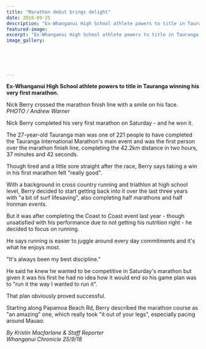 ```yaml
---
title: "Marathon debut brings delight"
date: 2018-09-25
description: "Ex-Whanganui High School athlete powers to title in Tauranga winning his very first marathon..."
featured-image: 
excerpt: "Ex-Whanganui High School athlete powers to title in Tauranga winning his very first marathon..."
image_gallery:
	
	
	
	
	
---
```


<p><span><strong>Ex-Whanganui High School athlete powers to title in Tauranga winning his very first marathon.</strong><br /></span></p>
<p><span>Nick Berry crossed the marathon finish line with a smile on his face. <br /><em>PHOTO / Andrew Warner</em></span></p>
<p class="element element-paragraph">Nick Berry completed his very first marathon on Saturday - and he won it.</p>
<p class="element element-paragraph">The 27-year-old Tauranga man was one of 221 people to have completed the Tauranga International Marathon's main event and was the first person over the marathon finish line, completing the 42.2km distance in two hours, 37 minutes and 42 seconds.</p>
<p class="element element-paragraph">Though tired and a little sore straight after the race, Berry says taking a win in his first marathon felt "really good".</p>
<p class="element element-paragraph">With a background in cross country running and triathlon at high school level, Berry decided to start getting back into it over the last three years with "a bit of surf lifesaving", also completing half marathons and half Ironman events.</p>
<p class="element element-paragraph">But it was after completing the Coast to Coast event last year - though unsatisfied with his performance due to not getting his nutrition right - he decided to focus on running.</p>
<p class="element element-paragraph">He says running is easier to juggle around every day commitments and it's what he enjoys most.</p>
<p class="element element-paragraph">"It's always been my best discipline."</p>
<p class="element element-paragraph">He said he knew he wanted to be competitive in Saturday's marathon but given it was his first he had no idea how it would end so his game plan was to "run it the way I wanted to run it".</p>
<p class="element element-paragraph">That plan obviously proved successful.</p>
<p class="element element-paragraph">Starting along Papamoa Beach Rd, Berry described the marathon course as "an amazing" one, which really took "it out of your legs", especially pacing around Mauao.</p>
<p><em>By Kristin Macfarlane &amp; Staff Reporter<br />Whanganui Chronicle 25/9/18</em></p>

